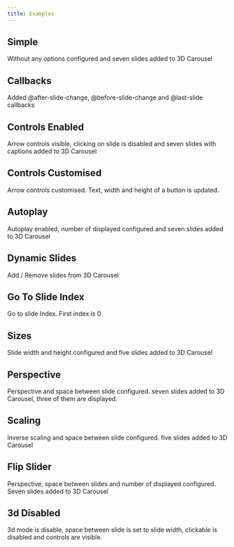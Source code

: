 ```yaml
---
title: Examples
---
```


## Simple

Without any options configured and seven slides added to 3D Carousel

<script async src="//jsfiddle.net/Wlada/kqen0yba/embed/result,js,html,css/"></script>

## Callbacks

Added @after-slide-change, @before-slide-change and @last-slide callbacks

<script async src="//jsfiddle.net/Wlada/dtwg9kr9/embed/result,js,html/"></script>

## Controls Enabled

Arrow controls visible, clicking on slide is disabled and seven slides with captions added to 3D Carousel

<script async src="//jsfiddle.net/Wlada/684ptro6/embed/result,js,html,css/"></script>

## Controls Customised

Arrow controls customised. Text, width and height of a button is updated.

<script async src="//jsfiddle.net/Wlada/r6auc7bh/embed/result,js,html/"></script>

## Autoplay

Autoplay enabled, number of displayed configured and seven slides added to 3D Carousel

<script async src="//jsfiddle.net/Wlada/p2927k3p/embed/result,js,html,css/"></script>

## Dynamic Slides

Add / Remove slides from 3D Carousel

<script async src="//jsfiddle.net/Wlada/stsao0e1/embed/result,js,html/"></script>

## Go To Slide Index

Go to slide Index. First index is 0

<script async src="//jsfiddle.net/Wlada/y0nrfL75/embed/result,js,html/"></script>


## Sizes

Slide width and height configured and five slides added to 3D Carousel 

<script async src="//jsfiddle.net/Wlada/9cn9vapn/embed/result,js,html,css/"></script>

## Perspective 

Perspective and space between slide configured. seven slides added to 3D Carousel, three of them are displayed. 

<script async src="//jsfiddle.net/Wlada/mrsrqwox/embed/result,js,html,css/"></script>

## Scaling

Inverse scaling and space between slide configured. five slides added to 3D Carousel

<script async src="//jsfiddle.net/Wlada/qdys1p2v/1/embed/result,js,html,css/"></script>

## Flip Slider

Perspective, space between slides and number of displayed configured. Seven slides added to 3D Carousel

<script async src="//jsfiddle.net/Wlada/fp646v7f/embed/result,js,html,css/"></script>

## 3d Disabled

3d mode is disable, space between slide is set to slide width, clickable is disabled and controls are visible. 

<script async src="//jsfiddle.net/Wlada/34d6uqpw/embed/result,js,html/"></script>

<style type="text/css">iframe { height: 400px; }</style>
